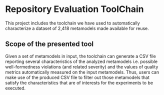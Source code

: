 # Repository Evaluation ToolChain
This project includes the toolchain we have used to automatically characterize a dataset of 2,418 metamodels made available for reuse. 

## Scope of the presented tool
Given a set of metamodels in input, the toolchain can generate a CSV file reporting several characteristics of the analyzed metamodels i.e.
possible well-formedness violations (and related severity) and the values of  quality metrics automatically measured on the input metamodels. Thus, 
users can make use of the produced CSV file to filter out those metamodels that satisfy the characteristics that are of interests for the experiments to be 
executed.

